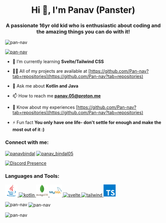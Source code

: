 <h1 align="center">Hi 👋, I'm Panav (Panster)</h1>
<h3 align="center">A passionate 16yr old kid who is enthusiastic about coding and the amazing things you can do with it!</h3>

<p align="left"> <img src="https://komarev.com/ghpvc/?username=pan-nav&label=Profile%20views&color=0e75b6&style=flat" alt="pan-nav" /> </p>

<p align="left"> <a href="https://github.com/ryo-ma/github-profile-trophy"><img src="https://github-profile-trophy.vercel.app/?username=pan-nav" alt="pan-nav" /></a> </p>

- 🌱 I’m currently learning **Svelte/Tailwind CSS**

- 👨‍💻 All of my projects are available at [https://github.com/Pan-nav?tab=repositories](https://github.com/Pan-nav?tab=repositories)

- 💬 Ask me about **Kotlin and Java**

- 📫 How to reach me **panav.05@proton.me**

- 📄 Know about my experiences [https://github.com/Pan-nav?tab=repositories](https://github.com/Pan-nav?tab=repositories)

- ⚡ Fun fact **You only have one life- don't settle for enough and make the most out of it :)**

<h3 align="left">Connect with me:</h3>
<p align="left">
<a href="https://twitter.com/panavbindal" target="blank"><img align="center" src="https://raw.githubusercontent.com/rahuldkjain/github-profile-readme-generator/master/src/images/icons/Social/twitter.svg" alt="panavbindal" height="30" width="40" /></a>
<a href="https://instagram.com/panav_bindal05" target="blank"><img align="center" src="https://raw.githubusercontent.com/rahuldkjain/github-profile-readme-generator/master/src/images/icons/Social/instagram.svg" alt="panav_bindal05" height="30" width="40" /></a>
</p>

[![Discord Presence](https://lanyard.cnrad.dev/api/748594907584790659)](https://discord.com/users/748594907584790659)

<h3 align="left">Languages and Tools:</h3>
<p align="left"> <a href="https://www.java.com" target="_blank" rel="noreferrer"> <img src="https://raw.githubusercontent.com/devicons/devicon/master/icons/java/java-original.svg" alt="java" width="40" height="40"/> </a> <a href="https://kotlinlang.org" target="_blank" rel="noreferrer"> <img src="https://www.vectorlogo.zone/logos/kotlinlang/kotlinlang-icon.svg" alt="kotlin" width="40" height="40"/> </a> <a href="https://www.mongodb.com/" target="_blank" rel="noreferrer"> <img src="https://raw.githubusercontent.com/devicons/devicon/master/icons/mongodb/mongodb-original-wordmark.svg" alt="mongodb" width="40" height="40"/> </a> <a href="https://www.mysql.com/" target="_blank" rel="noreferrer"> <img src="https://raw.githubusercontent.com/devicons/devicon/master/icons/mysql/mysql-original-wordmark.svg" alt="mysql" width="40" height="40"/> </a> <a href="https://svelte.dev" target="_blank" rel="noreferrer"> <img src="https://upload.wikimedia.org/wikipedia/commons/1/1b/Svelte_Logo.svg" alt="svelte" width="40" height="40"/> </a> <a href="https://tailwindcss.com/" target="_blank" rel="noreferrer"> <img src="https://www.vectorlogo.zone/logos/tailwindcss/tailwindcss-icon.svg" alt="tailwind" width="40" height="40"/> </a> <a href="https://www.typescriptlang.org/" target="_blank" rel="noreferrer"> <img src="https://raw.githubusercontent.com/devicons/devicon/master/icons/typescript/typescript-original.svg" alt="typescript" width="40" height="40"/> </a> </p>

<p><img align="left" src="https://github-readme-stats.vercel.app/api/top-langs?username=pan-nav&show_icons=true&locale=en&layout=compact" alt="pan-nav" /></p>

<p>&nbsp;<img align="center" src="https://github-readme-stats.vercel.app/api?username=pan-nav&show_icons=true&locale=en" alt="pan-nav" /></p>

<p><img align="center" src="https://github-readme-streak-stats.herokuapp.com/?user=pan-nav&" alt="pan-nav" /></p>
